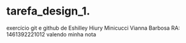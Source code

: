 # tarefa_design_1.
exercício git e github de Eshilley Hiury Minicucci Vianna Barbosa RA: 1461392221012
valendo minha nota
